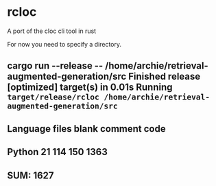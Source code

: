 # rcloc
A port of the cloc cli tool in rust 

For now you need to specify a directory. 

cargo run --release -- /home/archie/retrieval-augmented-generation/src
    Finished release [optimized] target(s) in 0.01s
     Running `target/release/rcloc /home/archie/retrieval-augmented-generation/src`
------------------------------------------------------------
Language        files        blank      comment         code
------------------------------------------------------------
Python             21          114          150         1363
------------------------------------------------------------
SUM:                                                    1627
------------------------------------------------------------
